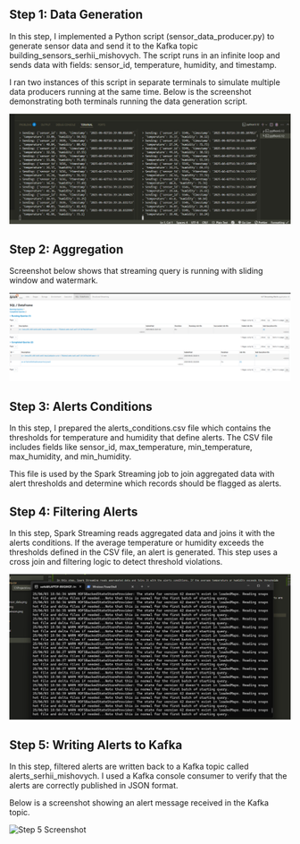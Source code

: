 ## Step 1: Data Generation

In this step, I implemented a Python script (sensor_data_producer.py) to generate sensor data and send it to the Kafka topic building_sensors_serhii_mishovych. The script runs in an infinite loop and sends data with fields: sensor_id, temperature, humidity, and timestamp.

I ran two instances of this script in separate terminals to simulate multiple data producers running at the same time. Below is the screenshot demonstrating both terminals running the data generation script.

![Step 1 Screenshot](screenshots/step1_generate_sensor_data.png)

## Step 2: Aggregation

Screenshot below shows that streaming query is running with sliding window and watermark.

![Step 2 Screenshot](screenshots/step2_screenshot.png)

## Step 3: Alerts Conditions

In this step, I prepared the alerts_conditions.csv file which contains the thresholds for temperature and humidity that define alerts. The CSV file includes fields like sensor_id, max_temperature, min_temperature, max_humidity, and min_humidity.

This file is used by the Spark Streaming job to join aggregated data with alert thresholds and determine which records should be flagged as alerts.

## Step 4: Filtering Alerts

In this step, Spark Streaming reads aggregated data and joins it with the alerts conditions. If the average temperature or humidity exceeds the thresholds defined in the CSV file, an alert is generated. This step uses a cross join and filtering logic to detect threshold violations.

![Step 4 Screenshot](screenshots/step4_filtering_alerts.png)

## Step 5: Writing Alerts to Kafka

In this step, filtered alerts are written back to a Kafka topic called alerts_serhii_mishovych. I used a Kafka console consumer to verify that the alerts are correctly published in JSON format.

Below is a screenshot showing an alert message received in the Kafka topic.

![Step 5 Screenshot](screenshots/step5_alerts_and_sensor_producer.png)
